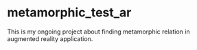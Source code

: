 # metamorphic_test_ar
This is my ongoing project about finding metamorphic relation in augmented reality application. 
